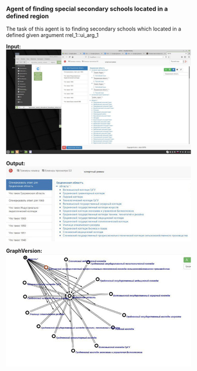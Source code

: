 ### Agent of finding special secondary schools located in a defined region

The task of this agent is to finding secondary schools which located in a defined given argument rrel_1::ui_arg_1

**Input:**
![](content/region_grodno_param.jpg)

**Output:**
![](content/grodno_region_secondary_scholls_answer.jpg)

**GraphVersion:**
![](content/graph_secondary_schools_grodno_region.jpg)
